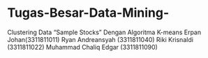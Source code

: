 # Tugas-Besar-Data-Mining-
Clustering Data “Sample Stocks” Dengan Algoritma K-means
Erpan Johan(3311811011)
Ryan Andreansyah (3311811040)
Riki Krisnaldi (3311811022)
Muhammad Chaliq Edgar (3311811090)
